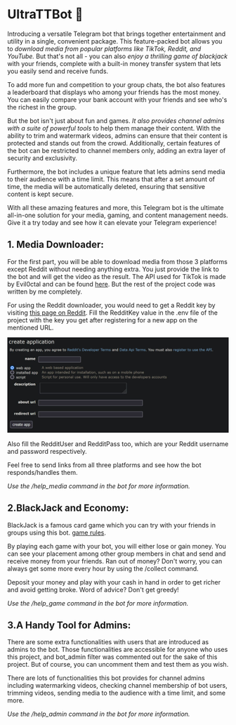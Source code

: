 # UltraTTBot :rocket:

Introducing a versatile Telegram bot that brings together entertainment and utility in a single, convenient package. This feature-packed bot allows you to *download media from popular platforms like TikTok, Reddit, and YouTube.* But that's not all - you can also *enjoy a thrilling game of blackjack* with your friends, complete with a built-in money transfer system that lets you easily send and receive funds.

To add more fun and competition to your group chats, the bot also features a leaderboard that displays who among your friends has the most money. You can easily compare your bank account with your friends and see who's the richest in the group.

But the bot isn't just about fun and games. *It also provides channel admins with a suite of powerful tools* to help them manage their content. With the ability to trim and watermark videos, admins can ensure that their content is protected and stands out from the crowd. Additionally, certain features of the bot can be restricted to channel members only, adding an extra layer of security and exclusivity.

Furthermore, the bot includes a unique feature that lets admins send media to their audience with a time limit. This means that after a set amount of time, the media will be automatically deleted, ensuring that sensitive content is kept secure.

With all these amazing features and more, this Telegram bot is the ultimate all-in-one solution for your media, gaming, and content management needs. Give it a try today and see how it can elevate your Telegram experience!


## 1. Media Downloader:

For the first part, you will be able to download media from those 3 platforms except Reddit without needing anything extra. You just provide the link to the bot and will get the video as the result. The API used for TikTok is made by Evil0ctal and can be found [here](https://github.com/Evil0ctal/Douyin_TikTok_Download_API/blob/main/scraper.py). But the rest of the project code was written by me completely.

For using the Reddit downloader, you would need to get a Reddit key by visiting [this page on Reddit](https://www.reddit.com/prefs/apps). Fill the RedditKey value in the .env file of the project with the key you get after registering for a new app on the mentioned URL.

![App Registring](stuff/reddit_key.jpg)

Also fill the RedditUser and RedditPass too, which are your Reddit username and password respectively.

Feel free to send links from all three platforms and see how the bot responds/handles them.

*Use the /help_media command in the bot for more information.*

## 2.BlackJack and Economy:

BlackJack is a famous card game which you can try with your friends in groups using this bot. [game rules](https://www.officialgamerules.org/blackjack).

By playing each game with your bot, you will either lose or gain money. You can see your placement among other group members in chat and send and receive money from your friends. Ran out of money? Don't worry, you can always get some more every hour by using the /collect command.

Deposit your money and play with your cash in hand in order to get richer and avoid getting broke. Word of advice? Don't get greedy!

*Use the /help_game command in the bot for more information.*

## 3.A Handy Tool for Admins:

There are some extra functionalities with users that are introduced as admins to the bot. Those functionalities are accessible for anyone who uses this project, and bot_admin filter was commented out for the sake of this project. But of course, you can uncomment them and test them as you wish.

There are lots of functionalities this bot provides for channel admins including watermarking videos, checking channel membership of bot users, trimming videos, sending media to the audience with a time limit, and some more.

*Use the /help_admin command in the bot for more information.*